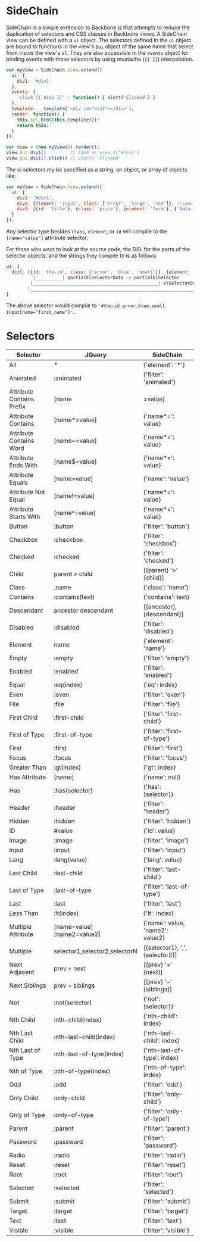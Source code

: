 SideChain
=========

SideChain is a simple extension to Backbone.js that attempts to reduce the duplication of selectors and CSS classes in Backbone views.
A SideChain view can be defined with a `ui` object.
The selectors defined in the `ui` object are bound to functions in the view's `$ui` object of the same name that select from inside the view's `el`.
They are also accessible in the `events` object for binding events with those selectors by using mustache (`{{ }}`) interpolation.

```js
var myView = SideChain.View.extend({
  ui: {
    div1: '#div1'
  },
  events: {
    'click {{ div1 }}' : function() { alert('Clicked') }
  },
  template: _.template('<div id="div1"></div>'),
  render: function() {
    this.$el.html(this.template());
    return this;
  }
});

var view = (new myView()).render();
view.$ui.div1()         // same as view.$('#div1')
view.$ui.div1().click() // alerts 'Clicked'
```

The ui selectors my be specified as a string, an object, or array of objects like:

```js
var myView = SideChain.View.extend({
  ui: {
    div1: '#div1',
    div2: {element: 'input', class: ['error', 'large', 'red']}, //same as 'input.error.large.red'
    div3: [{id: 'title'}, {class: 'price'}, {element: 'form'}, {'data-id': 'password', class: ['hidden', 'special']}] //same as '#title .price form [data-id="password"].hidden.special'
  }
});
```

Any selector type besides `class`, `element`, or `id` will compile to the `[name="value"]` attribute selector.

For those who want to look at the source code, the DSL for the parts of the selector objects, and the strings they compile to is as follows:

```js
ui: {
  div1: [{id: 'the-id', class: ['error', 'blue', 'small']}, {element: 'input' name: 'first_name'}]
          |__________| partialElSelectorData -> partialElSelector
         |_______________________________________________| elSelectorData -> elSelector
        |________________________________________________________________________________________| selectorData -> selector
}
```

The above selector would compile to `'#the-id.error.blue.small input[name="first_name"]'`.

Selectors
========
| Selector                  | JQuery                        | SideChain                        |
|---------------------------|-------------------------------|----------------------------------|
| All                       | *                             | {'element': '*'}                 |
| Animated                  | :animated                     | {'filter': 'animated'}           |
| Attribute Contains Prefix | [name|=value]                 | {'name*=': value}                |
| Attribute Contains        | [name*=value]                 | {'name*=': value}                |
| Attribute Contains Word   | [name~=value]                 | {'name*=': value}                |
| Attribute Ends With       | [name$=value]                 | {'name*=': value}                |
| Attribute Equals          | [name=value]                  | {'name': 'value'}                |
| Attribute Not Equal       | [name!=value]                 | {'name*=': value}                |
| Attribute Starts With     | [name^=value]                 | {'name*=': value}                |
| Button                    | :button                       | {'filter': 'button'}             |
| Checkbox                  | :checkbox                     | {'filter': 'checkbox'}           |
| Checked                   | :checked                      | {'filter': 'checked'}            |
| Child                     | parent > child                | [{parent} '>' {child}]           |
| Class                     | .name                         | {'class': 'name'}                |
| Contains                  | :contains(text)               | {'contains': text}               |
| Descendant                | ancestor descendant           | [{ancestor}, {descendant}]       |
| Disabled                  | :disabled                     | {'filter': 'disabled'}           |
| Element                   | name                          | {'element': 'name'}              |
| Empty                     | :empty                        | {'filter': 'empty'}              |
| Enabled                   | :enabled                      | {'filter': 'enabled'}            |
| Equal                     | :eq(index)                    | {'eq': index}                    |
| Even                      | :even                         | {'filter': 'even'}               |
| File                      | :file                         | {'filter': 'file'}               |
| First Child               | :first-child                  | {'filter': 'first-child'}        |
| First of Type             | :first-of-type                | {'filter': 'first-of-type'}      |
| First                     | :first                        | {'filter': 'first'}              |
| Focus                     | :focus                        | {'filter': 'focus'}              |
| Greater Than              | :gt(index)                    | {'gt': index}                    |
| Has Attribute             | [name]                        | {'name': null}                   |
| Has                       | :has(selector)                | {'has': [selector]}              |
| Header                    | :header                       | {'filter': 'header'}             |
| Hidden                    | :hidden                       | {'filter': 'hidden'}             |
| ID                        | #value                        | {'id': value}                    |
| Image                     | :image                        | {'filter': 'image'}              |
| Input                     | :input                        | {'filter': 'input'}              |
| Lang                      | :lang(value)                  | {'lang': value}                  |
| Last Child                | :last-child                   | {'filter': 'last-child'}         |
| Last of Type              | :last-of-type                 | {'filter': 'last-of-type'}       |
| Last                      | :last                         | {'filter': 'last'}               |
| Less Than                 | :lt(index)                    | {'lt': index}                    |
| Multiple Attribute        | [name=value][name2=value2]    | {'name': value, 'name2': value2} |
| Multiple                  | selector1,selector2,selectorN | [{selector1}, ',', {selector2}]  |
| Next Adjacent             | prev + next                   | [{prev} '+' {next}]              |
| Next Siblings             | prev ~ siblings               | [{prev} '~' {siblings}]          |
| Not                       | :not(selector)                | {'not': [selector]}              |
| Nth Child                 | :nth-child(index)             | {'nth-child': index}             |
| Nth Last Child            | :nth-last-child(index)        | {'nth-last-child': index}        |
| Nth Last of Type          | :nth-last-of-type(index)      | {'nth-last-of-type': index}      |
| Nth of Type               | :nth-of-type(index)           | {'nth-of-type': index}           |
| Odd                       | :odd                          | {'filter': 'odd'}                |
| Only Child                | :only-child                   | {'filter': 'only-child'}         |
| Only of Type              | :only-of-type                 | {'filter': 'only-of-type'}       |
| Parent                    | :parent                       | {'filter': 'parent'}             |
| Password                  | :password                     | {'filter': 'password'}           |
| Radio                     | :radio                        | {'filter': 'radio'}              |
| Reset                     | :reset                        | {'filter': 'reset'}              |
| Root                      | :root                         | {'filter': 'root'}               |
| Selected                  | :selected                     | {'filter': 'selected'}           |
| Submit                    | :submit                       | {'filter': 'submit'}             |
| Target                    | :target                       | {'filter': 'target'}             |
| Text                      | :text                         | {'filter': 'text'}               |
| Visible                   | :visible                      | {'filter': 'visible'}            |
